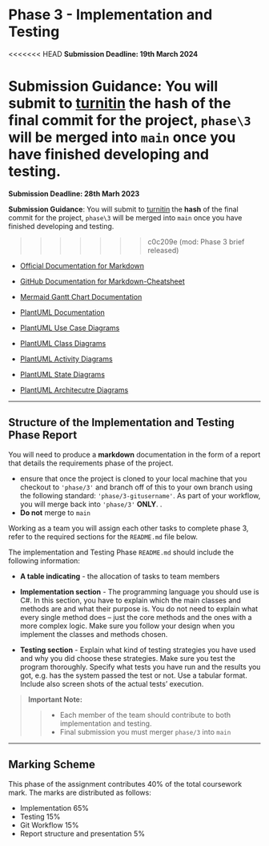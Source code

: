 # Phase 3 - Implementation and Testing

<<<<<<< HEAD
**Submission Deadline: 19th March 2024**

**Submission Guidance**: You will submit to [turnitin](https://moodlecurrent.gre.ac.uk/mod/assign/view.php?id=2414633) the **hash** of the final commit for the project, `phase\3` will be merged into `main` once you have finished developing and testing. 
=======
**Submission Deadline: 28th Marh 2023**

**Submission Guidance**: You will submit to [turnitin](https://moodlecurrent.gre.ac.uk/mod/assign/view.php?id=2165634) the **hash** of the final commit for the project, `phase\3` will be merged into `main` once you have finished developing and testing. 
>>>>>>> c0c209e (mod: Phase 3 brief released)


- [Official Documentation for Markdown](https://www.markdownguide.org/basic-syntax/)

- [GitHub Documentation for Markdown-Cheatsheet](https://github.com/adam-p/markdown-here/wiki/Markdown-Cheatsheet)

- [Mermaid Gantt Chart Documentation](https://mermaid-js.github.io/mermaid/#/gantt)

- [PlantUML Documentation](https://plantuml.com/use-case-diagram)

- [PlantUML Use Case Diagrams](https://www.plantuml.com/plantuml/uml/VP7DIWCn483lUOgn9tEe3x285Egoz51P4kXzs1rhC3zBPaBrxJLRT6iBNaBulYyJGZOicAK4h-xaZG91mCoAtrsSC6C072HbAv-U04_4AP0gJ0ComShGqR5GXWd5KPGL88Ffb-3Ww0GzPKuHFUpYQtgOcqE_kueC3IcFPsaMruvEBbrxuIn9cM2R8XSlA2x5ER7RY-CVKye2jceMD_1vY5sAZY9b5093DPrzPnIePa-Z6z3NsscgqnrB0-lr4zoRNl_hlv-drRp2OmND7YCUAJVgTtSEMwklKMUqKirBoKm_qup-2zevUKxrPvRcYhGtfBiXTglLXk9OWly2)

- [PlantUML Class Diagrams](https://plantuml.com/class-diagram)

- [PlantUML Activity Diagrams](https://plantuml.com/activity-diagram-beta)

- [PlantUML State Diagrams](https://plantuml.com/state-diagram)

- [PlantUML Architecutre Diagrams](https://plantuml.com/archimate-diagram)

-----

## Structure of the Implementation and Testing Phase Report

You will need to produce a **markdown** documentation in the form of a report that details the requirements phase of the project.

- ensure that once the project is cloned to your local machine that you checkout to `'phase/3'` and branch off of this to your own branch using the following standard: `'phase/3-gitusername'`. As part of your workflow, you will merge back into `'phase/3'` **ONLY**. 
.
- **Do not** merge to `main`

Working as a team you will assign each other tasks to complete phase 3, refer to the required sections for the `README.md` file below.

The implementation and Testing Phase  `README.md` should include the following information:

- **A table indicating** - the allocation of tasks to team members

- **Implementation section** -  The programming language you should use is C#. In this section, you have to explain which the main classes and methods are and what their purpose is.  You do not need to explain what every single method does – just the core methods and the ones with a more complex logic.  Make sure you follow your design when you implement the classes and methods chosen.

- **Testing section** -  Explain what kind of testing strategies you have used and why you did choose these strategies.  Make sure you test the program thoroughly.  Specify what tests you have run and the results you got, e.g. has the system passed the test or not.  Use a tabular format.  Include also screen shots of the actual tests’ execution. 

> **Important Note:**
>> - Each member of the team should contribute to both implementation and testing. 
>> - Final submission you must merger `phase/3` into `main`
--------
## Marking Scheme
This phase of the assignment contributes 40% of the total coursework mark. 
The marks are distributed as follows:

- Implementation					65%
- Testing						15%
- Git Workflow				15%
- Report structure and presentation  	  	5% 
